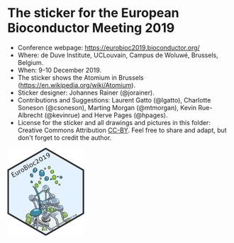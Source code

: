 # The sticker for the European Bioconductor Meeting 2019

- Conference webpage: https://eurobioc2019.bioconductor.org/
- Where: de Duve Institute, UCLouvain, Campus de Woluwé, Brussels, Belgium.
- When: 9-10 December 2019.
- The sticker shows the Atomium in Brussels
  (https://en.wikipedia.org/wiki/Atomium).
- Sticker designer: Johannes Rainer (@jorainer).
- Contributions and Suggestions: Laurent Gatto (@lgatto), Charlotte Soneson
  (@csoneson), Marting Morgan (@mtmorgan), Kevin Rue-Albrecht (@kevinrue) and
  Herve Pages (@hpages).
- License for the sticker and all drawings and pictures in this folder: Creative
  Commons Attribution
  [CC-BY](https://creativecommons.org/licenses/by/2.0/). Feel free to share and
  adapt, but don't forget to credit the author.

<img src="./EuroBioc2019.png" height="200">


